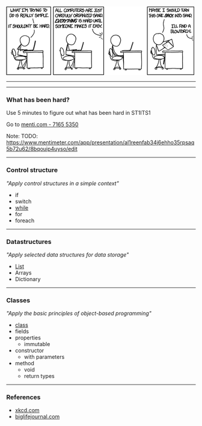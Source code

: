 
![xkcd.com](./img/software_development.webp "") <!-- .element: style="height: 250px" -->

----

<!-- .slide: data-background-image="./img/learning_pit.jpg" data-background-size="contain" -->

---

### What has been hard? 

Use 5 minutes to figure out what has been hard in ST1ITS1

Go to [menti.com - 7165 5350](https://www.menti.com/al3of75qwx4f)

Note:
TODO: https://www.mentimeter.com/app/presentation/al1reenfab34j6ehho35rpsaq5b72u62/8bqouip4uyso/edit


----

### Control structure

*"Apply control structures in a simple context"*

* if
* switch
* [while](https://learn.microsoft.com/en-us/dotnet/csharp/language-reference/statements/iteration-statements)
* for
* foreach

----

### Datastructures

*"Apply selected data structures for data storage"*

* [List](https://learn.microsoft.com/en-us/dotnet/api/system.collections.generic.list-1?view=net-7.0)
* Arrays
* Dictionary

----

### Classes

*"Apply the basic principles of object-based programming"*

* [class](https://learn.microsoft.com/en-us/dotnet/csharp/fundamentals/tutorials/classes)
* fields
* properties
    * immutable
* constructor
    * with parameters
* method
    * void
    * return types


---

### References

* [xkcd.com](https://xkcd.com/)
* [biglifejournal.com](https://biglifejournal.com/)